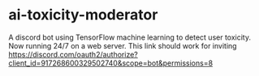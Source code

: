 # ai-toxicity-moderator
A discord bot using TensorFlow machine learning to detect user toxicity.
Now running 24/7 on a web server. This link should work for inviting https://discord.com/oauth2/authorize?client_id=917268600329502740&scope=bot&permissions=8
